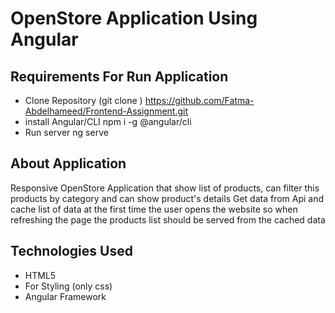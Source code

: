 # OpenStore Application Using Angular
## Requirements For Run Application
* Clone Repository (git clone ) https://github.com/Fatma-Abdelhameed/Frontend-Assignment.git
* install Angular/CLI npm i -g @angular/cli
* Run server ng serve

## About Application
Responsive OpenStore Application that show list of products, can filter this products by category and can show product's details
Get data from Api and cache list of data at the first time the user opens the website 
so when refreshing the page the products list should be served from the cached data

## Technologies Used
* HTML5
* For Styling (only css)
* Angular Framework
